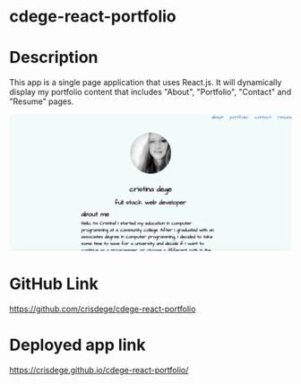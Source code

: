 # cdege-react-portfolio

# Description

This app is a single page application that uses React.js. It will dynamically display my portfolio content that includes "About", "Portfolio", "Contact" and "Resume" pages.

![Home Page View](./src/assets/images/about.jpg)

# GitHub Link

https://github.com/crisdege/cdege-react-portfolio

# Deployed app link

https://crisdege.github.io/cdege-react-portfolio/
